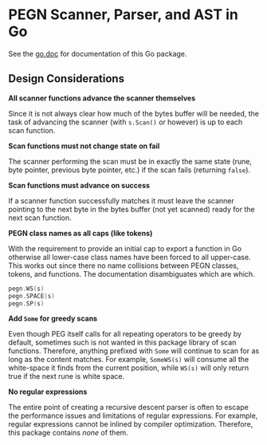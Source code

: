 # PEGN Scanner, Parser, and AST in Go

See the [go.doc](go.doc) for documentation of this Go package.

## Design Considerations

**All scanner functions advance the scanner themselves**

Since it is not always clear how much of the bytes buffer will be
needed, the task of advancing the scanner (with `s.Scan()` or however)
is up to each scan function.

**Scan functions must not change state on fail**

The scanner performing the scan must be in exactly the same state (rune,
byte pointer, previous byte pointer, etc.) if the scan fails (returning
`false`).

**Scan functions must advance on success**

If a scanner function successfully matches it must leave the scanner
pointing to the next byte in the bytes buffer (not yet scanned) ready
for the next scan function.

**PEGN class names as all caps (like tokens)**

With the requirement to provide an initial cap to export a function in
Go otherwise all lower-case class names have been forced to all
upper-case. This works out since there no name collisions between PEGN
classes, tokens, and functions. The documentation disambiguates which
are which.

```go
pegn.WS(s)
pegn.SPACE(s)
pegn.SP(s)
```

**Add `Some` for greedy scans**

Even though PEG itself calls for all repeating operators to be greedy by
default, sometimes such is not wanted in this package library of scan
functions. Therefore, anything prefixed with `Some` will continue to
scan for as long as the content matches. For example, `SomeWS(s)` will
consume all the white-space it finds from the current position, while
`WS(s)` will only return true if the next rune is white space.

**No regular expressions**

The entire point of creating a recursive descent parser is often to
escape the performance issues and limitations of regular expressions.
For example, regular expressions cannot be inlined by compiler
optimization. Therefore, this package contains *none* of them.
